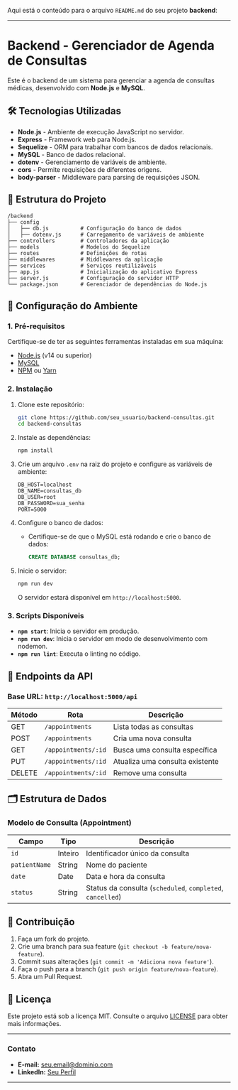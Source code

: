 Aqui está o conteúdo para o arquivo `README.md` do seu projeto **backend**:

---

# Backend - Gerenciador de Agenda de Consultas

Este é o backend de um sistema para gerenciar a agenda de consultas médicas, desenvolvido com **Node.js** e **MySQL**.

## 🛠️ Tecnologias Utilizadas

- **Node.js** - Ambiente de execução JavaScript no servidor.
- **Express** - Framework web para Node.js.
- **Sequelize** - ORM para trabalhar com bancos de dados relacionais.
- **MySQL** - Banco de dados relacional.
- **dotenv** - Gerenciamento de variáveis de ambiente.
- **cors** - Permite requisições de diferentes origens.
- **body-parser** - Middleware para parsing de requisições JSON.

## 📂 Estrutura do Projeto

```
/backend
├── config
│   ├── db.js          # Configuração do banco de dados
│   ├── dotenv.js      # Carregamento de variáveis de ambiente
├── controllers        # Controladores da aplicação
├── models             # Modelos do Sequelize
├── routes             # Definições de rotas
├── middlewares        # Middlewares da aplicação
├── services           # Serviços reutilizáveis
├── app.js             # Inicialização do aplicativo Express
├── server.js          # Configuração do servidor HTTP
└── package.json       # Gerenciador de dependências do Node.js
```

## 🚀 Configuração do Ambiente

### 1. Pré-requisitos

Certifique-se de ter as seguintes ferramentas instaladas em sua máquina:

- [Node.js](https://nodejs.org/) (v14 ou superior)
- [MySQL](https://www.mysql.com/)
- [NPM](https://www.npmjs.com/) ou [Yarn](https://yarnpkg.com/)

### 2. Instalação

1. Clone este repositório:
   ```bash
   git clone https://github.com/seu_usuario/backend-consultas.git
   cd backend-consultas
   ```

2. Instale as dependências:
   ```bash
   npm install
   ```

3. Crie um arquivo `.env` na raiz do projeto e configure as variáveis de ambiente:
   ```
   DB_HOST=localhost
   DB_NAME=consultas_db
   DB_USER=root
   DB_PASSWORD=sua_senha
   PORT=5000
   ```

4. Configure o banco de dados:
   - Certifique-se de que o MySQL está rodando e crie o banco de dados:
     ```sql
     CREATE DATABASE consultas_db;
     ```

5. Inicie o servidor:
   ```bash
   npm run dev
   ```

   O servidor estará disponível em `http://localhost:5000`.

### 3. Scripts Disponíveis

- **`npm start`**: Inicia o servidor em produção.
- **`npm run dev`**: Inicia o servidor em modo de desenvolvimento com nodemon.
- **`npm run lint`**: Executa o linting no código.

## 📄 Endpoints da API

### **Base URL**: `http://localhost:5000/api`

| Método | Rota                  | Descrição                        |
|--------|------------------------|----------------------------------|
| GET    | `/appointments`        | Lista todas as consultas         |
| POST   | `/appointments`        | Cria uma nova consulta           |
| GET    | `/appointments/:id`    | Busca uma consulta específica    |
| PUT    | `/appointments/:id`    | Atualiza uma consulta existente  |
| DELETE | `/appointments/:id`    | Remove uma consulta              |

## 🗂️ Estrutura de Dados

### **Modelo de Consulta (Appointment)**

| Campo        | Tipo        | Descrição                       |
|--------------|-------------|----------------------------------|
| `id`         | Inteiro     | Identificador único da consulta |
| `patientName`| String      | Nome do paciente                |
| `date`       | Date        | Data e hora da consulta         |
| `status`     | String      | Status da consulta (`scheduled`, `completed`, `cancelled`) |

## 🤝 Contribuição

1. Faça um fork do projeto.
2. Crie uma branch para sua feature (`git checkout -b feature/nova-feature`).
3. Commit suas alterações (`git commit -m 'Adiciona nova feature'`).
4. Faça o push para a branch (`git push origin feature/nova-feature`).
5. Abra um Pull Request.

## 📝 Licença

Este projeto está sob a licença MIT. Consulte o arquivo [LICENSE](LICENSE) para obter mais informações.

---

### Contato

- **E-mail:** seu.email@dominio.com
- **LinkedIn:** [Seu Perfil](https://www.linkedin.com/in/seu-perfil)

---

